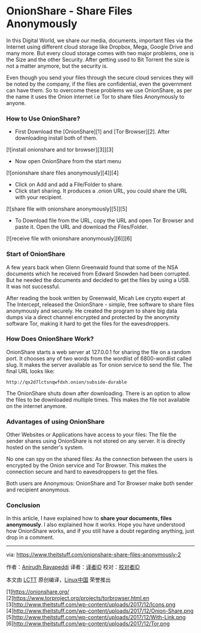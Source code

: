 OnionShare - Share Files Anonymously
======
In this Digital World, we share our media, documents, important files via the Internet using different cloud storage like Dropbox, Mega, Google Drive and many more. But every cloud storage comes with two major problems, one is the Size and the other Security. After getting used to Bit Torrent the size is not a matter anymore, but the security is.

Even though you send your files through the secure cloud services they will be noted by the company, if the files are confidential, even the government can have them. So to overcome these problems we use OnionShare, as per the name it uses the Onion internet i.e Tor to share files Anonymously to anyone.

### How to Use **OnionShare**?

  * First Download the [OnionShare][1] and [Tor Browser][2]. After downloading install both of them.



[![install onionshare and tor browser][3]][3]

  * Now open OnionShare from the start menu



[![onionshare share files anonymously][4]][4]

  * Click on Add and add a File/Folder to share.
  * Click start sharing. It produces a .onion URL, you could share the URL with your recipient.



[![share file with onionshare anonymously][5]][5]

  * To Download file from the URL, copy the URL and open Tor Browser and paste it. Open the URL and download the Files/Folder.



[![receive file with onionshare anonymously][6]][6]

### Start of **OnionShare**

A few years back when Glenn Greenwald found that some of the NSA documents which he received from Edward Snowden had been corrupted. But he needed the documents and decided to get the files by using a USB. It was not successful.

After reading the book written by Greenwald, Micah Lee crypto expert at The Intercept, released the OnionShare - simple, free software to share files anonymously and securely. He created the program to share big data dumps via a direct channel encrypted and protected by the anonymity software Tor, making it hard to get the files for the eavesdroppers.

### How Does **OnionShare** Work?

OnionShare starts a web server at 127.0.0.1 for sharing the file on a random port. It chooses any of two words from the wordlist of 6800-wordlist called slug. It makes the server available as Tor onion service to send the file. The final URL looks like:

`http://qx2d7lctsnqwfdxh.onion/subside-durable`

The OnionShare shuts down after downloading. There is an option to allow the files to be downloaded multiple times. This makes the file not available on the internet anymore.

### Advantages of using **OnionShare**

Other Websites or Applications have access to your files: The file the sender shares using OnionShare is not stored on any server. It is directly hosted on the sender's system.

No one can spy on the shared files: As the connection between the users is encrypted by the Onion service and Tor Browser. This makes the connection secure and hard to eavesdroppers to get the files.

Both users are Anonymous: OnionShare and Tor Browser make both sender and recipient anonymous.

### Conclusion

In this article, I have explained how to **share your documents, files anonymously**. I also explained how it works. Hope you have understood how OnionShare works, and if you still have a doubt regarding anything, just drop in a comment.


--------------------------------------------------------------------------------

via: https://www.theitstuff.com/onionshare-share-files-anonymously-2

作者：[Anirudh Rayapeddi][a]
译者：[译者ID](https://github.com/译者ID)
校对：[校对者ID](https://github.com/校对者ID)

本文由 [LCTT](https://github.com/LCTT/TranslateProject) 原创编译，[Linux中国](https://linux.cn/) 荣誉推出

[a]:https://www.theitstuff.com
[1]https://onionshare.org/
[2]https://www.torproject.org/projects/torbrowser.html.en
[3]http://www.theitstuff.com/wp-content/uploads/2017/12/Icons.png
[4]http://www.theitstuff.com/wp-content/uploads/2017/12/Onion-Share.png
[5]http://www.theitstuff.com/wp-content/uploads/2017/12/With-Link.png
[6]http://www.theitstuff.com/wp-content/uploads/2017/12/Tor.png
